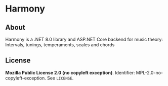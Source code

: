 # Harmony

## About

Harmony is a .NET 8.0 library and ASP.NET Core backend for music theory: Intervals, tunings, temperaments, scales and chords


## License

**Mozilla Public License 2.0 (no copyleft exception)**. Identifier: MPL-2.0-no-copyleft-exception. See `LICENSE`.
